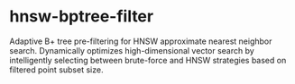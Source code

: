 # hnsw-bptree-filter
Adaptive B+ tree pre-filtering for HNSW approximate nearest neighbor search. Dynamically optimizes high-dimensional vector search by intelligently selecting between brute-force and HNSW strategies based on filtered point subset size.
